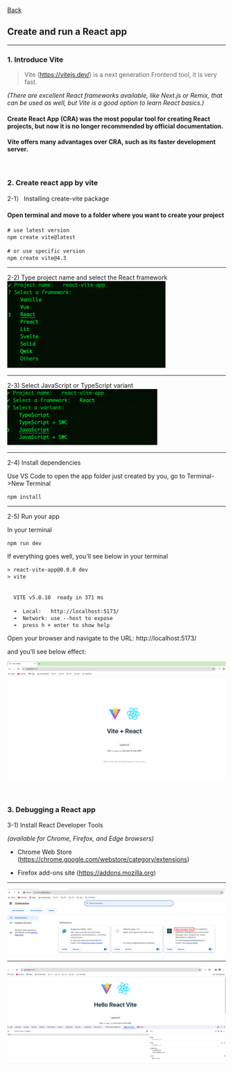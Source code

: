 [Back](README.md)

## Create and run a React app

<hr>

### 1. Introduce Vite

> Vite (https://vitejs.dev/) is a next generation Frontend tool, it is very fast.

_(There are excellent React frameworks available, like Next.js or Remix, that can be used as well, but Vite is a good option to learn React basics.)_

#### Create React App (CRA) was the most popular tool for creating React projects, but now it is no longer recommended by official documentation. 

#### Vite offers many advantages over CRA, such as its faster development server.


&nbsp;

### 2. Create react app by vite

2-1） Installing create-vite package


#### Open terminal and move to a folder where you want to create your project
```shell
# use latest version
npm create vite@latest

# or use specific version
npm create vite@4.3
```

<hr>

2-2) Type project name and select the React framework
![select the React framework](https://github.com/Elliot518/mcp-oss-tech/blob/main/frontend/vite/vite_react1.png?raw=true)

<hr>

2-3)  Select JavaScript or TypeScript variant
![select variant](https://github.com/Elliot518/mcp-oss-tech/blob/main/frontend/vite/vite_react2.png?raw=true)

<hr>

2-4) Install dependencies

Use VS Code to open the app folder just created by you, go to Terminal->New Terminal
```
npm install
```

<hr>

2-5) Run your app

In your terminal
```shell
npm run dev
```

If everything goes well, you'll see below in your terminal
```shell
> react-vite-app@0.0.0 dev
> vite


  VITE v5.0.10  ready in 371 ms

  ➜  Local:   http://localhost:5173/
  ➜  Network: use --host to expose
  ➜  press h + enter to show help
```

Open your browser and navigate to the URL:  http://localhost:5173/

and you'll see below effect:

![vite + react](https://github.com/Elliot518/mcp-oss-tech/blob/main/frontend/vite/vite_react3.png?raw=true)

&nbsp;

### 3. Debugging a React app

3-1) Install React Developer Tools

_(available for Chrome, Firefox, and Edge browsers)_

- Chrome Web Store (https://chrome.google.com/webstore/category/extensions)

- Firefox add-ons site (https://addons.mozilla.org)

<hr>

![chrome react tool](https://github.com/Elliot518/mcp-oss-tech/blob/main/frontend/chrome/chrome_react_tool.png?raw=true)

<hr>

![chrome react tool2](https://github.com/Elliot518/mcp-oss-tech/blob/main/frontend/chrome/chrome_react_tool2.png?raw=true)
